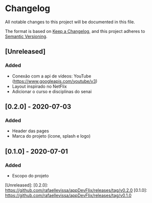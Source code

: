 # Changelog

All notable changes to this project will be documented in this file.

The format is based on [Keep a Changelog](https://keepachangelog.com/en/1.0.0/),
and this project adheres to [Semantic Versioning](https://semver.org/spec/v2.0.0.html).

## [Unreleased]

### Added

- Conexão com a api de vídeos: YouTube (https://www.googleapis.com/youtube/v3)
- Layout inspirado no NetFlix
- Adicionar o curso e disciplinas do senai

## [0.2.0] - 2020-07-03

### Added

- Header das pages
- Marca do projeto (ícone, splash e logo)


## [0.1.0] - 2020-07-01

### Added

- Escopo do projeto

[Unreleased]:
[0.2.0]: https://github.com/rafaellevissa/appDevFlix/releases/tag/v0.2.0
[0.1.0]: https://github.com/rafaellevissa/appDevFlix/releases/tag/v0.1.0
